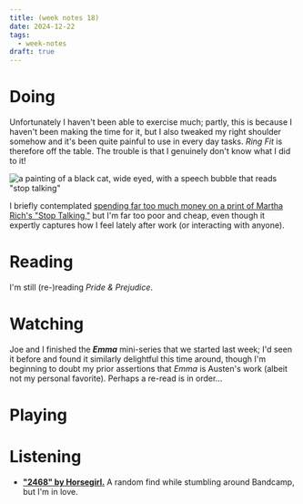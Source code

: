 ```yaml
---
title: (week notes 18)
date: 2024-12-22
tags:
  - week-notes
draft: true
---
```

# Doing
Unfortunately I haven't been able to exercise much; partly, this is because I haven't been making the time for it, but I also tweaked my right shoulder somehow and it's been quite painful to use in every day tasks. _Ring Fit_ is therefore off the table. The trouble is that I genuinely don't know what I did to it!

![a painting of a black cat, wide eyed, with a speech bubble that reads "stop talking"](https://cassieland.b-cdn.net/images/2024/12/stoptalking.png)

I briefly contemplated [spending far too much money on a print of Martha Rich's "Stop Talking,"](https://20x200.com/products/stop-talking?variant=10674962884) but I'm far too poor and cheap, even though it expertly captures how I feel lately after work (or  interacting with anyone).

# Reading
I'm still (re-)reading _Pride & Prejudice_.

# Watching
Joe and I finished the **_Emma_** mini-series that we started last week; I'd seen it before and found it similarly delightful this time around, though I'm beginning to doubt my prior assertions that _Emma_ is Austen's work (albeit not my personal favorite). Perhaps a re-read is in order...

# Playing

# Listening
* **["2468" by Horsegirl.](https://thisishorsegirl.bandcamp.com/track/2468)** A random find while stumbling around Bandcamp, but I'm in love.